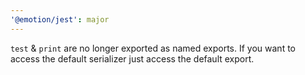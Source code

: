 ```yaml
---
'@emotion/jest': major
---
```


`test` & `print` are no longer exported as named exports. If you want to access the default serializer just access the default export.
